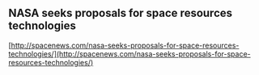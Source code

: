 ## NASA seeks proposals for space resources technologies
  
  [http://spacenews.com/nasa-seeks-proposals-for-space-resources-technologies/](http://spacenews.com/nasa-seeks-proposals-for-space-resources-technologies/)